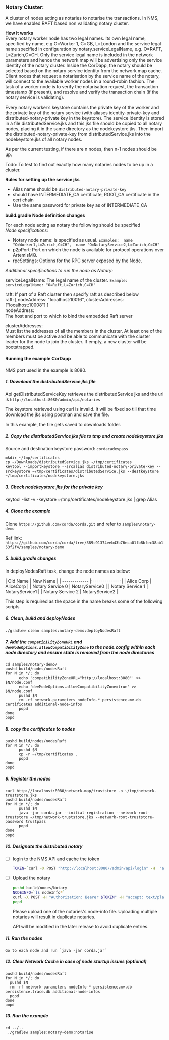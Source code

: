 ### Notary Cluster: 

A cluster of nodes acting as notaries to notarise the transactions. In NMS, we have enabled RAFT based non validating notary cluster.  

**How it works**   
Every notary worker node has two legal names. Its own legal name, specified by name, e.g O=Worker 1, C=GB, L=London and the service legal name specified in configuration by notary.serviceLegalName, e.g. O=RAFT, L=Zurich,C=CH. Only the service legal name is included in the network parameters and hence the network map will be advertising only the service identity of the notary cluster. Inside the CorDapp, the notary should be selected based on the notary service identity from the network map cache. Client nodes that request a notarisation by the service name of the notary, will connect to the available worker nodes in a round-robin fashion. The task of a worker node is to verify the notarisation request, the transaction timestamp (if present), and resolve and verify the transaction chain (if the notary service is validating). 
 
Every notary worker’s keystore contains the private key of the worker and the private key of the notary service (with aliases identity-private-key and distributed-notary-private key in the keystore). The service identity is stored in a file distributedService.jks and this jks file should be copied to all notary nodes, placing it in the same directory as the nodekeystore.jks. Then import the distributed-notary-private-key from distributedService.jks into the nodekeystore.jks of all notary nodes.    

As per the current testing, if there are n nodes, then n-1 nodes should be up.  

Todo: To test to find out exactly how many notaries nodes to be up in a cluster. 

**Rules for setting up the service jks**
* Alias name should be `distributed-notary-private-key`
* should have INTERMEDIATE_CA.certificate, ROOT_CA.certificate in the cert chain
* Use the same password for private key as of INTERMEDIATE_CA


**build.gradle Node definition changes**   

For each node acting as notary the following should be specified   
*Node specifications:*
* Notary node name:  is specified as usual. `Examples:  name "O=Worker1,L=Zurich,C=CH",  name "O=NotaryService2,L=Zurich,C=CH"`
* p2pPort: Port on which the node is available for protocol operations over ArtemisMQ.
* rpcSettings: Options for the RPC server exposed by the Node.

*Additional specifications to run the node as Notary:*   

serviceLegalName: The legal name of the cluster. `Example: serviceLegalName: "O=Raft,L=Zurich,C=CH"`   

raft: If part of a Raft cluster then specify raft as described below   
  raft: [
                        nodeAddress: "localhost:10016",
                        clusterAddresses: ["localhost:10008"]
                ]   
nodeAddress:   
The host and port to which to bind the embedded Raft server

clusterAddresses:   
Must list the addresses of all the members in the cluster. At least one of the members must be active and be able to communicate with the cluster leader for the node to join the cluster. If empty, a new cluster will be bootstrapped.  


#### Running the example CorDapp

NMS port used in the example is 8080. 

##### 1. Download the distributedService jks file

Api getDistributedServiceKey retrieves the distributedService jks and the url is `http://localhost:8080/admin/api/notaries`

The keystore retrieved using curl is invalid. It will be fixed so till that time download the jks using postman and save the file.  

In this example, the file gets saved to downloads folder.  

##### 2. Copy the distributedService jks file to tmp and create nodekeystore.jks

Source and destination keystore password: `cordacadevpass`

```
mkdir ~/tmp/certificates   
cp ~/Downloads/distributedService.jks ~/tmp/certificates   
keytool --importkeystore --srcalias distributed-notary-private-key --srckeystore ~/tmp/certificates/distributedService.jks --destkeystore ~/tmp/certificates/nodekeystore.jks   
```

##### 3. Check nodekeystore.jks for the private key

keytool -list -v -keystore ~/tmp/certificates/nodekeystore.jks | grep Alias

##### 4. Clone the example

Clone `https://github.com/corda/corda.git` and refer to `samples\notary-demo`

Ref link: `https://github.com/corda/corda/tree/389c91374eeb43b76eca01fb8bfec38ab153f2f4/samples/notary-demo`

##### 5. build.gradle changes

In deployNodesRaft task, change the node names as below:   

| Old Name         | New Name       | 
| -------------    |:------------- :| 
| Alice Corp       | AliceCorp      | 
| Notary Service 0 | NotaryService0 | 
| Notary Service 1 | NotaryService1 | 
| Notary Service 2 | NotaryService2 | 

This step is required as the space in the name breaks some of the following scripts

##### 6. Clean, build and deployNodes

``` ./gradlew clean samples:notary-demo:deployNodesRaft ```

##### 7. Add the `compatibilityZoneURL` and `devModeOptions.allowCompatibilityZone` to the node.config within each node directory and ensure state is removed from the node directories

``` 
cd samples/notary-demo/
pushd build/nodes/nodesRaft
for N in */; do
      echo 'compatibilityZoneURL="http://localhost:8080"' >> $N/node.conf
      echo 'devModeOptions.allowCompatibilityZone=true' >> $N/node.conf
      pushd $N
      rm -rf network-parameters nodeInfo-* persistence.mv.db certificates additional-node-infos
      popd
done
popd
```

##### 8. copy the certificates to nodes

```
pushd build/nodes/nodesRaft
for N in */; do
      pushd $N
      cp -r ~/tmp/certificates .
      popd
done
popd
```

##### 9. Register the nodes

```
curl http://localhost:8080/network-map/truststore -o ~/tmp/network-truststore.jks
pushd build/nodes/nodesRaft
for N in */; do
      pushd $N
      java -jar corda.jar --initial-registration --network-root-truststore ~/tmp/network-truststore.jks --network-root-truststore-password trustpass
      popd
done
popd
```

##### 10. Designate the distributed notary
- [ ] login to the NMS API and cache the token

  ```bash
  TOKEN=`curl -X POST "http://localhost:8080//admin/api/login" -H  "accept: text/plain" -H  "Content-Type: application/json" -d "{  \"user\": \"sa\",  \"password\": \"admin\"}"`
  ```

- [ ] Upload the notary

    ```bash
    pushd build/nodes/Notary
    NODEINFO=`ls nodeInfo*`
    curl -X POST -H "Authorization: Bearer $TOKEN" -H "accept: text/plain" -H "Content-Type: application/octet-stream" --data-binary @$NODEINFO http://localhost:8080/admin/api/notaries/distributed/nonValidating
    popd
    ```
    
    Please upload one of the notaries's node-info file. Uploading multiple notaries will result in duplicate notaries.
    
    API will be  modified in the later release to avoid duplicate entries.  
    
##### 11. Run the nodes
    
    Go to each node and run `java -jar corda.jar`
    
##### 12. Clear Network Cache in case of node startup issues (optional)   
    
   ```
   pushd build/nodes/nodesRaft
   for N in */; do
     pushd $N
     rm -rf network-parameters nodeInfo-* persistence.mv.db persistence.trace.db additional-node-infos
     popd
   done
   popd
   
  ```
        
##### 13. Run the example
   ```
   cd ../.. 
    ./gradlew samples:notary-demo:notarise
    
   ```     